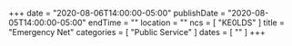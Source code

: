+++
date = "2020-08-06T14:00:00-05:00"
publishDate = "2020-08-05T14:00:00-05:00"
endTime = ""
location = ""
ncs = [ "KE0LDS" ]
title = "Emergency Net"
categories = [ "Public Service" ]
dates = [ "" ]
+++
